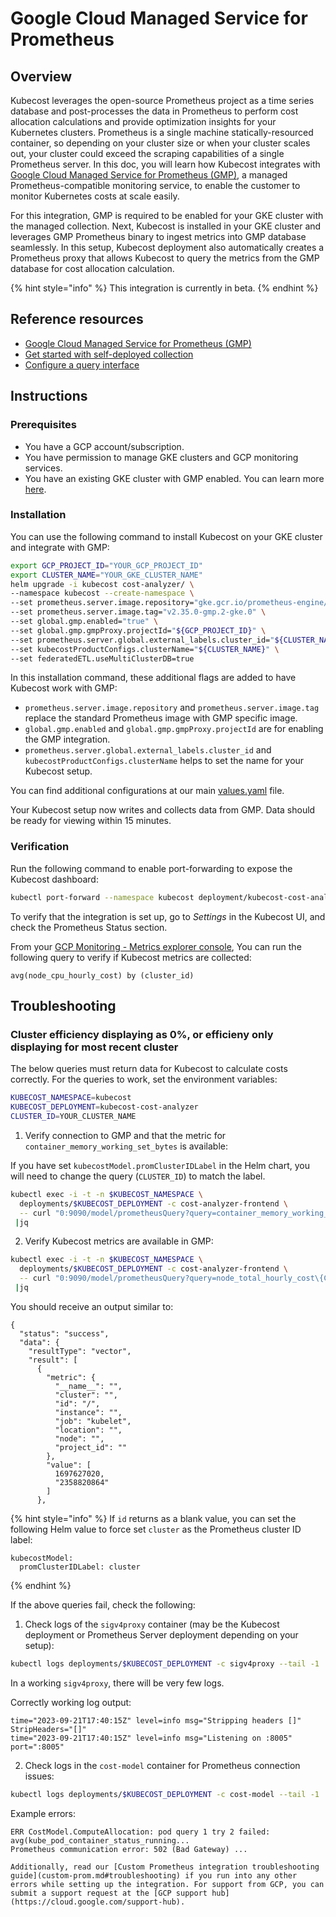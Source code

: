 # Google Cloud Managed Service for Prometheus

## Overview

Kubecost leverages the open-source Prometheus project as a time series database and post-processes the data in Prometheus to perform cost allocation calculations and provide optimization insights for your Kubernetes clusters. Prometheus is a single machine statically-resourced container, so depending on your cluster size or when your cluster scales out, your cluster could exceed the scraping capabilities of a single Prometheus server. In this doc, you will learn how Kubecost integrates with [Google Cloud Managed Service for Prometheus (GMP)](https://cloud.google.com/stackdriver/docs/managed-prometheus), a managed Prometheus-compatible monitoring service, to enable the customer to monitor Kubernetes costs at scale easily.

For this integration, GMP is required to be enabled for your GKE cluster with the managed collection. Next, Kubecost is installed in your GKE cluster and leverages GMP Prometheus binary to ingest metrics into GMP database seamlessly. In this setup, Kubecost deployment also automatically creates a Prometheus proxy that allows Kubecost to query the metrics from the GMP database for cost allocation calculation.

{% hint style="info" %}
This integration is currently in beta.
{% endhint %}

## Reference resources

* [Google Cloud Managed Service for Prometheus (GMP)](https://cloud.google.com/stackdriver/docs/managed-prometheus)
* [Get started with self-deployed collection](https://cloud.google.com/stackdriver/docs/managed-prometheus/setup-unmanaged)
* [Configure a query interface](https://cloud.google.com/stackdriver/docs/managed-prometheus/query)

## Instructions

### Prerequisites

* You have a GCP account/subscription.
* You have permission to manage GKE clusters and GCP monitoring services.
* You have an existing GKE cluster with GMP enabled. You can learn more [here](https://cloud.google.com/stackdriver/docs/managed-prometheus/setup-managed#enable-mgdcoll-gke).

### Installation

You can use the following command to install Kubecost on your GKE cluster and integrate with GMP:

```bash
export GCP_PROJECT_ID="YOUR_GCP_PROJECT_ID"
export CLUSTER_NAME="YOUR_GKE_CLUSTER_NAME"
helm upgrade -i kubecost cost-analyzer/ \
--namespace kubecost --create-namespace \
--set prometheus.server.image.repository="gke.gcr.io/prometheus-engine/prometheus" \
--set prometheus.server.image.tag="v2.35.0-gmp.2-gke.0" \
--set global.gmp.enabled="true" \
--set global.gmp.gmpProxy.projectId="${GCP_PROJECT_ID}" \
--set prometheus.server.global.external_labels.cluster_id="${CLUSTER_NAME}" \
--set kubecostProductConfigs.clusterName="${CLUSTER_NAME}" \
--set federatedETL.useMultiClusterDB=true
```

In this installation command, these additional flags are added to have Kubecost work with GMP:

* `prometheus.server.image.repository` and `prometheus.server.image.tag` replace the standard Prometheus image with GMP specific image.
* `global.gmp.enabled` and `global.gmp.gmpProxy.projectId` are for enabling the GMP integration.
* `prometheus.server.global.external_labels.cluster_id` and `kubecostProductConfigs.clusterName` helps to set the name for your Kubecost setup.

You can find additional configurations at our main [values.yaml](https://github.com/kubecost/cost-analyzer-helm-chart/blob/develop/cost-analyzer/values.yaml) file.

Your Kubecost setup now writes and collects data from GMP. Data should be ready for viewing within 15 minutes.

### Verification

Run the following command to enable port-forwarding to expose the Kubecost dashboard:

```bash
kubectl port-forward --namespace kubecost deployment/kubecost-cost-analyzer 9090
```

To verify that the integration is set up, go to _Settings_ in the Kubecost UI, and check the Prometheus Status section.

From your [GCP Monitoring - Metrics explorer console](https://console.cloud.google.com/monitoring/metrics-explorer), You can run the following query to verify if Kubecost metrics are collected:

```
avg(node_cpu_hourly_cost) by (cluster_id)
```

## Troubleshooting

### Cluster efficiency displaying as 0%, or efficieny only displaying for most recent cluster

The below queries must return data for Kubecost to calculate costs correctly. For the queries to work, set the environment variables:

```bash
KUBECOST_NAMESPACE=kubecost
KUBECOST_DEPLOYMENT=kubecost-cost-analyzer
CLUSTER_ID=YOUR_CLUSTER_NAME
```

1. Verify connection to GMP and that the metric for `container_memory_working_set_bytes` is available:

If you have set `kubecostModel.promClusterIDLabel` in the Helm chart, you will need to change the query (`CLUSTER_ID`) to match the label.

```bash
kubectl exec -i -t -n $KUBECOST_NAMESPACE \
  deployments/$KUBECOST_DEPLOYMENT -c cost-analyzer-frontend \
  -- curl "0:9090/model/prometheusQuery?query=container_memory_working_set_bytes\{CLUSTER_ID=\"$CLUSTER_ID\"\}" \
 |jq
```

2. Verify Kubecost metrics are available in GMP:

```bash
kubectl exec -i -t -n $KUBECOST_NAMESPACE \
  deployments/$KUBECOST_DEPLOYMENT -c cost-analyzer-frontend \
  -- curl "0:9090/model/prometheusQuery?query=node_total_hourly_cost\{CLUSTER_ID=\"$CLUSTER_ID\"\}" \
 |jq
```

You should receive an output similar to:

```
{
  "status": "success",
  "data": {
    "resultType": "vector",
    "result": [
      {
        "metric": {
          "__name__": "",
          "cluster": "",
          "id": "/",
          "instance": "",
          "job": "kubelet",
          "location": "",
          "node": "",
          "project_id": ""
        },
        "value": [
          1697627020,
          "2358820864"
        ]
      },
```

{% hint style="info" %}
If `id` returns as a blank value, you can set the following Helm value to force set `cluster` as the Prometheus cluster ID label:

```
kubecostModel:
  promClusterIDLabel: cluster
```
{% endhint %}

If the above queries fail, check the following:

1. Check logs of the `sigv4proxy` container (may be the Kubecost deployment or Prometheus Server deployment depending on your setup):

```bash
kubectl logs deployments/$KUBECOST_DEPLOYMENT -c sigv4proxy --tail -1
```

In a working `sigv4proxy`, there will be very few logs.

Correctly working log output:

```log
time="2023-09-21T17:40:15Z" level=info msg="Stripping headers []" StripHeaders="[]"
time="2023-09-21T17:40:15Z" level=info msg="Listening on :8005" port=":8005"
```

2. Check logs in the `cost-model` container for Prometheus connection issues:

```bash
kubectl logs deployments/$KUBECOST_DEPLOYMENT -c cost-model --tail -1 |grep -i err
```

Example errors:

```log
ERR CostModel.ComputeAllocation: pod query 1 try 2 failed: avg(kube_pod_container_status_running...
Prometheus communication error: 502 (Bad Gateway) ...

Additionally, read our [Custom Prometheus integration troubleshooting guide](custom-prom.md#troubleshooting) if you run into any other errors while setting up the integration. For support from GCP, you can submit a support request at the [GCP support hub](https://cloud.google.com/support-hub).
